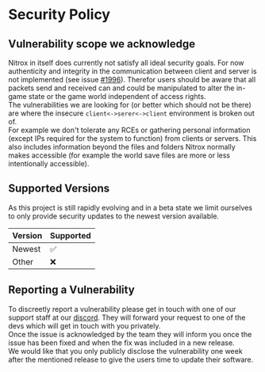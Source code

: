 # Security Policy

## Vulnerability scope we acknowledge

Nitrox in itself does currently not satisfy all ideal security goals.
For now authenticity and integrity in the communication between client and server is not implemented (see issue [#1996](https://github.com/SubnauticaNitrox/Nitrox/issues/1996)).
Therefor users should be aware that all packets send and received can and could be manipulated to alter the in-game state or the game world independent of access rights. \
The vulnerabilities we are looking for (or better which should not be there) are where the insecure `client<->serer<->client` environment is broken out of. \
For example we don't tolerate any RCEs or gathering personal information (except IPs required for the system to function) from clients or servers. This also includes information beyond the files and folders Nitrox normally makes accessible (for example the world save files are more or less intentionally accessible).

## Supported Versions

As this project is still rapidly evolving and in a beta state we limit ourselves to only provide security updates to the newest version available.

| Version | Supported          |
| ------- | ------------------ |
| Newest  | :white_check_mark: |
| Other   | :x:                |

## Reporting a Vulnerability

To discreetly report a vulnerability please get in touch with one of our support staff at our [discord](https://discord.gg/E8B4X9s).
They will forward your request to one of the devs which will get in touch with you privately. \
Once the issue is acknowledged by the team they will inform you once the issue has been fixed and when the fix was included in a new release. \
We would like that you only publicly disclose the vulnerability one week after the mentioned release to give the users time to update their software.
